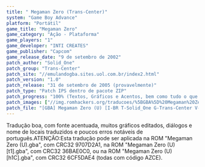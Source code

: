 ```yaml
---
title: " Megaman Zero (Trans-Center)"
system: "Game Boy Advance"
platform: "Portátil"
game_title: "Megaman Zero"
game_category: "Ação - Plataforma"
game_players: "1"
game_developer: "INTI CREATES"
game_publisher: "Capcom"
game_release_date: "9 de setembro de 2002"
patch_author: "Solid_One"
patch_group: "Trans-Center"
patch_site: "//emulandogba.sites.uol.com.br/index2.html"
patch_version: "1.0"
patch_release: "31 de setembro de 2005 (provavelmente)"
patch_type: "Patch IPS dentro de pacote ZIP"
patch_progress: "100% (Textos, Gráficos e Acentos, bem como tudo o que o autor queria traduzir)"
patch_images: ["//img.romhackers.org/traducoes/%5BGBA%5D%20Megaman%20Zero%20-%20Trans-Center%20-%201.png","//img.romhackers.org/traducoes/%5BGBA%5D%20Megaman%20Zero%20-%20Trans-Center%20-%202.png","//img.romhackers.org/traducoes/%5BGBA%5D%20Megaman%20Zero%20-%20Trans-Center%20-%203.png"]
patch_file: "[GBA] Megaman Zero (U) [I-BR T-Solid_One G-Trans-Center V-1.0 P-100% A-2005].zip"
---
```

Tradução boa, com fonte acentuada, muitos gráficos editados, diálogos e nome de locais traduzidos e poucos erros notáveis de português.ATENÇÃO:Esta tradução pode ser aplicada na ROM "Megaman Zero (U).gba", com CRC32 9707D2A1, na ROM "Megaman Zero (U) [t1].gba", com CRC32 36BAE0C0, ou na ROM "Megaman Zero (U) [h1C].gba", com CRC32 6CF5DAE4 (todas com código AZCE).